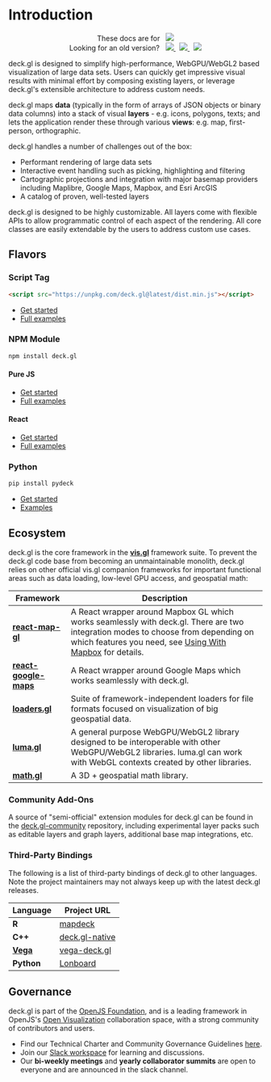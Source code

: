 # Introduction
  
<p align="center">
  These docs are for
  &nbsp;
  <a href="https://github.com/visgl/deck.gl/blob/9.0-release/docs/README.md">
    <img src="https://img.shields.io/badge/deck.gl-v9.0-brightgreen.svg?style=flat-square" />
  </a>
  <br />
  Looking for an old version?
  &nbsp;
  <a href="https://github.com/visgl/deck.gl/blob/8.9-release/docs/README.md">
    <img src="https://img.shields.io/badge/deck.gl-v8.x-green.svg?style=flat-square" />
  </a>
  &nbsp;
  <a href="https://github.com/visgl/deck.gl/blob/7.3-release/docs/README.md">
    <img src="https://img.shields.io/badge/deck.gl-v7.x-green.svg?style=flat-square" />
  </a>
  &nbsp;
  <a href="https://github.com/visgl/deck.gl/blob/6.4-release/docs/README.md">
    <img src="https://img.shields.io/badge/deck.gl-v6.x-green.svg?style=flat-square" />
  </a>
</p>

deck.gl is designed to simplify high-performance, WebGPU/WebGL2 based visualization of large data sets. Users can quickly get impressive visual results with minimal effort by composing existing layers, or leverage deck.gl's extensible architecture to address custom needs.

deck.gl maps **data** (typically in the form of arrays of JSON objects or binary data columns) into a stack of visual **layers** - e.g. icons, polygons, texts; and lets the application render these through various **views**: e.g. map, first-person, orthographic.

deck.gl handles a number of challenges out of the box:

* Performant rendering of large data sets
* Interactive event handling such as picking, highlighting and filtering
* Cartographic projections and integration with major basemap providers including Maplibre, Google Maps, Mapbox, and Esri ArcGIS
* A catalog of proven, well-tested layers

deck.gl is designed to be highly customizable. All layers come with flexible APIs to allow programmatic control of each aspect of the rendering. All core classes are easily extendable by the users to address custom use cases.


## Flavors

### Script Tag

```html
<script src="https://unpkg.com/deck.gl@latest/dist.min.js"></script>
```

- [Get started](./get-started/using-standalone.md#using-the-scripting-api)
- [Full examples](https://github.com/visgl/deck.gl/tree/9.1-release/examples/get-started/scripting)

### NPM Module

```bash
npm install deck.gl
```

#### Pure JS

- [Get started](./get-started/using-standalone.md)
- [Full examples](https://github.com/visgl/deck.gl/tree/9.1-release/examples/get-started/pure-js)

#### React

- [Get started](./get-started/using-with-react.md)
- [Full examples](https://github.com/visgl/deck.gl/tree/9.1-release/examples/get-started/react)

### Python

```bash
pip install pydeck
```

- [Get started](https://pydeck.gl/en/latest/installation.html)
- [Examples](https://pydeck.gl/)

## Ecosystem

deck.gl is the core framework in the **[vis.gl](http://vis.gl)** framework suite. To prevent the deck.gl code base from becoming an unmaintainable monolith, deck.gl relies on other official vis.gl companion frameworks for important functional areas such as data loading, low-level GPU access, and geospatial math:

| Framework                                                           | Description                                                                                                                                                                                                                                                    |
| ------------------------------------------------------------------- | -------------------------------------------------------------------------------------------------------------------------------------------------------------------------------------------------------------------------------------------------------------- |
| **[react-map-gl](https://visgl.github.io/react-map-gl/)**           | A React wrapper around Mapbox GL which works seamlessly with deck.gl. There are two integration modes to choose from depending on which features you need, see [Using With Mapbox](./developer-guide/base-maps/using-with-mapbox.md#react-map-gl) for details. |
| **[react-google-maps](https://visgl.github.io/react-google-maps/)** | A React wrapper around Google Maps which works seamlessly with deck.gl.                                                                                                                                                                                        |
| **[loaders.gl](https://loaders.gl)**                                | Suite of framework-independent loaders for file formats focused on visualization of big geospatial data.                                                                                                                                                       |
| **[luma.gl](https://luma.gl/)**                                     | A general purpose WebGPU/WebGL2 library designed to be interoperable with other WebGPU/WebGL2 libraries. luma.gl can work with WebGL contexts created by other libraries.                                                                                      |
| **[math.gl](https://visgl.github.io/math.gl/)**                     | A 3D + geospatial math library.                                                                                                                                                                                                                                |
### Community Add-Ons

A source of "semi-official" extension modules for deck.gl can be found in the [deck.gl-community](https://visgl.github.io/deck.gl-community/) repository, including experimental layer packs such as editable layers and graph layers, additional base map integrations, etc.

### Third-Party Bindings

The following is a list of third-party bindings of deck.gl to other languages. Note the project maintainers may not always keep up with the latest deck.gl releases.

| Language                            | Project URL                                                                      |
| ----------------------------------- | ---------------------------------------------------------------------------------------- |
| **R**                               | [mapdeck](https://symbolixau.github.io/mapdeck/articles/mapdeck.html)                    |
| **C++**                             | [deck.gl-native](https://github.com/UnfoldedInc/deck.gl-native)                          |
| **[Vega](https://vega.github.io/)** | [vega-deck.gl](https://github.com/microsoft/SandDance/tree/master/packages/vega-deck.gl) |
| **Python**                          | [Lonboard](https://github.com/developmentseed/lonboard)                                  |



## Governance

deck.gl is part of the [OpenJS Foundation](https://openjsf.org), and is a leading framework in OpenJS's [Open Visualization](https://www.openvisualization.org/) collaboration space, with a strong community of contributors and users.

- Find our Technical Charter and Community Governance Guidelines [here](https://github.com/visgl/tsc).
- Join our [Slack workspace](https://slack-invite.openjsf.org/) for learning and discussions.
- Our **bi-weekly meetings** and **yearly collaborator summits** are open to everyone and are announced in the slack channel.
